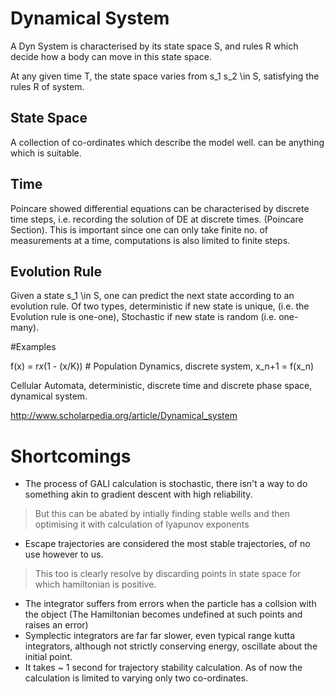 # Dynamical System

A Dyn System is characterised by its state space S, and rules R which decide how a body can move in this state space.

At any given time T, the state space varies from s\_1 s\_2 \in S, satisfying the rules R of system.

## State Space
A collection of co-ordinates which describe the model well. can be anything which is suitable.

## Time
Poincare showed differential equations can be characterised by discrete time steps, i.e. recording the solution of DE at discrete times. (Poincare Section). This is important since one can only take finite no. of measurements at a time, computations is also limited to finite steps.

## Evolution Rule
Given a state s\_1 \in S, one can predict the next state according to an evolution rule.
Of two types, deterministic if new state is unique, (i.e. the Evolution rule is one-one), Stochastic if new state is random (i.e. one-many).

#Examples

f(x) = r*x*(1 - (x/K)) # Population Dynamics, discrete system, x\_n+1 = f(x\_n)

Cellular Automata, deterministic, discrete time and discrete phase space, dynamical system. 

http://www.scholarpedia.org/article/Dynamical_system

# Shortcomings
 * The process of GALI calculation is stochastic, there isn't a way to do something akin to gradient descent with high reliability.
 > But this can be abated by intially finding stable wells and then optimising it with calculation of lyapunov exponents
 * Escape trajectories are considered the most stable trajectories, of no use however to us.
 > This too is clearly resolve by discarding points in state space for which hamiltonian is positive.
 * The integrator suffers from errors when the particle has a collsion with the object (The Hamiltonian becomes undefined at such points and raises an error)
 * Symplectic integrators are far far slower, even typical range kutta integrators, although not strictly conserving energy, oscillate about the initial point.
 * It takes ~ 1 second for trajectory stability calculation. As of now the calculation is limited to varying only two co-ordinates.

